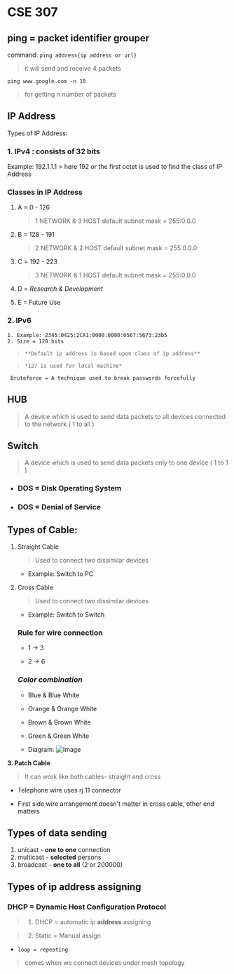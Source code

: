 # **CSE 307**

## ping = packet identifier grouper

command:
`ping address{ip address or url}`

> it will send and receive 4 packets

`ping www.google.com -n 10`

> for getting n number of packets

## IP Address

Types of IP Address:

### 1. IPv4 : consists of 32 bits

Example: 192.1.1.1 > here 192 or the first octet is used to find the class of IP Address

### **Classes in IP Address**

1. A = 0 - 126

    > 1 NETWORK & 3 HOST
    > default subnet mask = 255:0.0.0

2. B = 128 - 191

    > 2 NETWORK & 2 HOST
    > default subnet mask = 255:0.0.0

3. C = 192 - 223

    > 3 NETWORK & 1 HOST
    > default subnet mask = 255:0.0.0

4. D = _Research & Development_
5. E = Future Use

### 2. IPv6

    1. Example: 2345:0425:2CA1:0000:0000:0567:5673:23b5
    2. Size = 128 bits

> `**Default ip address is based upon class of ip address**`

> `*127 is used for local machine*`

` Bruteforce = A technique used to break passwords forcefully`

## HUB

> A device which is used to send data packets to all devices connected to the network ( 1 to all )

## Switch

> A device which is used to send data packets only to one device ( 1 to 1 )

-   ### DOS = Disk Operating System
-   ### DOS = Denial of Service

## Types of Cable:

1.  Straight Cable
    > Used to connect two dissimilar devices
    -   Example: Switch to PC
2.  Cross Cable

    > Used to connect two dissimilar devices

    -   Example: Switch to Switch

    ### **Rule for wire connection**

    -   1 -> 3

    -   2 -> 6

    ### _Color combination_

    -   Blue & Blue White

    -   Orange & Orange White

    -   Brown & Brown White

    -   Green & Green White

    *   Diagram:
        ![Image](https://media.fs.com/images/community/upload/wangEditor/201911/06/_1573024232_I7qO4uoRQQ.jpg)

**3. Patch Cable**

> It can work like both cables- straight and cross

-   Telephone wire uses rj 11 connector

-   First side wire arrangement doesn't matter in cross cable, other end matters

## Types of data sending

1. unicast - **one to one** connection
2. multicast - **selected** persons
3. broadcast - **one to all** (2 or 200000)

## Types of ip address assigning

### DHCP = Dynamic Host Configuration Protocol

> 1. DHCP = automatic ip **address** assigning

> 2. Static = Manual assign

-   `loop = repeating`

> comes when we connect devices under mesh topology

